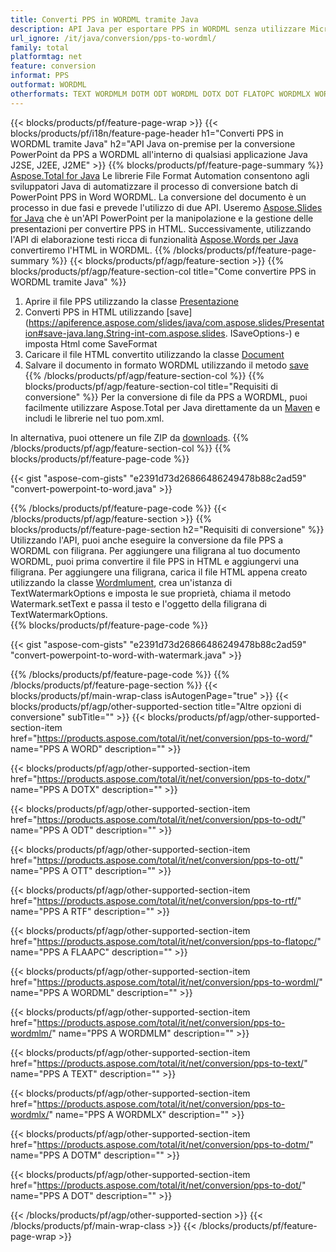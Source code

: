 ```yaml
---
title: Converti PPS in WORDML tramite Java
description: API Java per esportare PPS in WORDML senza utilizzare Microsoft Word o PowerPoint
url_ignore: /it/java/conversion/pps-to-wordml/
family: total
platformtag: net
feature: conversion
informat: PPS
outformat: WORDML
otherformats: TEXT WORDMLM DOTM ODT WORDML DOTX DOT FLATOPC WORDMLX WORD OTT RTF
---
```

{{< blocks/products/pf/feature-page-wrap >}}
{{< blocks/products/pf/i18n/feature-page-header h1="Converti PPS in WORDML tramite Java" h2="API Java on-premise per la conversione PowerPoint da PPS a WORDML all'interno di qualsiasi applicazione Java J2SE, J2EE, J2ME" >}}
{{% blocks/products/pf/feature-page-summary %}}
[Aspose.Total for Java](https://products.aspose.com/total/java/) Le librerie File Format Automation consentono agli sviluppatori Java di automatizzare il processo di conversione batch di PowerPoint PPS in Word WORDML. La conversione del documento è un processo in due fasi e prevede l'utilizzo di due API. Useremo [Aspose.Slides for Java](https://products.aspose.com/slides/java/) che è un'API PowerPoint per la manipolazione e la gestione delle presentazioni per convertire PPS in HTML. Successivamente, utilizzando l'API di elaborazione testi ricca di funzionalità [Aspose.Words per Java](https://products.aspose.com/words/java/) convertiremo l'HTML in WORDML.
{{% /blocks/products/pf/feature-page-summary  %}}
{{< blocks/products/pf/agp/feature-section >}}
{{% blocks/products/pf/agp/feature-section-col title="Come convertire PPS in WORDML tramite Java" %}}
1. Aprire il file PPS utilizzando la classe [Presentazione](https://apiference.aspose.com/slides/java/com.aspose.slides/Presentation)
2. Converti PPS in HTML utilizzando [save](https://apiference.aspose.com/slides/java/com.aspose.slides/Presentation#save-java.lang.String-int-com.aspose.slides. ISaveOptions-) e imposta Html come SaveFormat
3. Caricare il file HTML convertito utilizzando la classe [Document](https://apiference.aspose.com/words/java/com.aspose.words/Document)
4. Salvare il documento in formato WORDML utilizzando il metodo [save](https://apiference.aspose.com/words/java/com.aspose.words/Document#save(java.lang.String,int))
{{% /blocks/products/pf/agp/feature-section-col %}}
{{% blocks/products/pf/agp/feature-section-col title="Requisiti di conversione" %}}
Per la conversione di file da PPS a WORDML, puoi facilmente utilizzare Aspose.Total per Java direttamente da un [Maven](https://releases.aspose.com/total/java/) e includi le librerie nel tuo pom.xml.

In alternativa, puoi ottenere un file ZIP da [downloads](https://releases.aspose.com/total/java).
{{% /blocks/products/pf/agp/feature-section-col %}}
{{% blocks/products/pf/feature-page-code %}}

{{< gist "aspose-com-gists" "e2391d73d26866486249478b88c2ad59" "convert-powerpoint-to-word.java" >}}


{{% /blocks/products/pf/feature-page-code %}}
{{< /blocks/products/pf/agp/feature-section >}}
{{% blocks/products/pf/feature-page-section  h2="Requisiti di conversione" %}}
Utilizzando l'API, puoi anche eseguire la conversione da file PPS a WORDML con filigrana. Per aggiungere una filigrana al tuo documento WORDML, puoi prima convertire il file PPS in HTML e aggiungervi una filigrana. Per aggiungere una filigrana, carica il file HTML appena creato utilizzando la classe [Wordmlument](https://apiference.aspose.com/words/java/com.aspose.words/Wordmlument), crea un'istanza di TextWatermarkOptions e imposta le sue proprietà, chiama il metodo Watermark.setText e passa il testo e l'oggetto della filigrana di TextWatermarkOptions.  
{{% blocks/products/pf/feature-page-code %}}

{{< gist "aspose-com-gists" "e2391d73d26866486249478b88c2ad59" "convert-powerpoint-to-word-with-watermark.java" >}}

{{% /blocks/products/pf/feature-page-code  %}}
{{% /blocks/products/pf/feature-page-section %}}
{{< blocks/products/pf/main-wrap-class isAutogenPage="true" >}}
{{< blocks/products/pf/agp/other-supported-section title="Altre opzioni di conversione" subTitle="" >}}
{{< blocks/products/pf/agp/other-supported-section-item href="https://products.aspose.com/total/it/net/conversion/pps-to-word/" name="PPS A WORD" description="" >}}

{{< blocks/products/pf/agp/other-supported-section-item href="https://products.aspose.com/total/it/net/conversion/pps-to-dotx/" name="PPS A DOTX" description="" >}}

{{< blocks/products/pf/agp/other-supported-section-item href="https://products.aspose.com/total/it/net/conversion/pps-to-odt/" name="PPS A ODT" description="" >}}

{{< blocks/products/pf/agp/other-supported-section-item href="https://products.aspose.com/total/it/net/conversion/pps-to-ott/" name="PPS A OTT" description="" >}}

{{< blocks/products/pf/agp/other-supported-section-item href="https://products.aspose.com/total/it/net/conversion/pps-to-rtf/" name="PPS A RTF" description="" >}}

{{< blocks/products/pf/agp/other-supported-section-item href="https://products.aspose.com/total/it/net/conversion/pps-to-flatopc/" name="PPS A FLAAPC" description="" >}}

{{< blocks/products/pf/agp/other-supported-section-item href="https://products.aspose.com/total/it/net/conversion/pps-to-wordml/" name="PPS A WORDML" description="" >}}

{{< blocks/products/pf/agp/other-supported-section-item href="https://products.aspose.com/total/it/net/conversion/pps-to-wordmlm/" name="PPS A WORDMLM" description="" >}}

{{< blocks/products/pf/agp/other-supported-section-item href="https://products.aspose.com/total/it/net/conversion/pps-to-text/" name="PPS A TEXT" description="" >}}

{{< blocks/products/pf/agp/other-supported-section-item href="https://products.aspose.com/total/it/net/conversion/pps-to-wordmlx/" name="PPS A WORDMLX" description="" >}}

{{< blocks/products/pf/agp/other-supported-section-item href="https://products.aspose.com/total/it/net/conversion/pps-to-dotm/" name="PPS A DOTM" description="" >}}

{{< blocks/products/pf/agp/other-supported-section-item href="https://products.aspose.com/total/it/net/conversion/pps-to-dot/" name="PPS A DOT" description="" >}}


{{< /blocks/products/pf/agp/other-supported-section >}}
{{< /blocks/products/pf/main-wrap-class >}}
{{< /blocks/products/pf/feature-page-wrap >}}